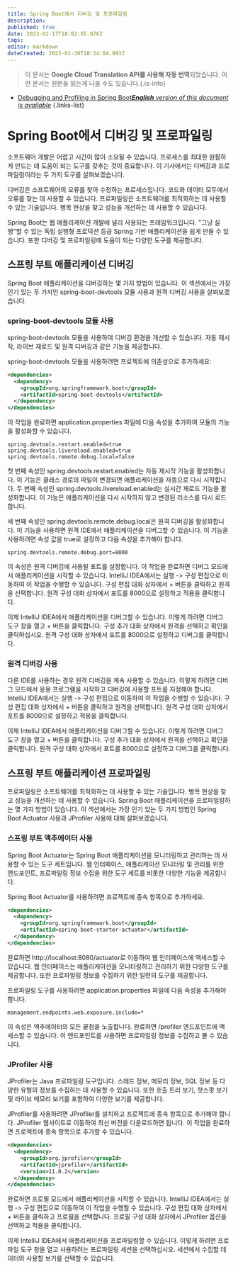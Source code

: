 ```yaml
---
title: Spring Boot에서 디버깅 및 프로파일링
description: 
published: true
date: 2023-02-17T18:02:55.976Z
tags: 
editor: markdown
dateCreated: 2023-01-30T10:24:04.993Z
---
```


> 이 문서는 **Google Cloud Translation API를 사용해 자동 번역**되었습니다.
어떤 문서는 원문을 읽는게 나을 수도 있습니다.{.is-info}
- [Debugging and Profiling in Spring Boot***English** version of this document is available*](/en/Knowledge-base/Spring-Boot/debugging-and-profiling-in-spring-boot)
{.links-list}


# Spring Boot에서 디버깅 및 프로파일링

소프트웨어 개발은 어렵고 시간이 많이 소요될 수 있습니다. 프로세스를 최대한 원활하게 만드는 데 도움이 되는 도구를 갖추는 것이 중요합니다. 이 기사에서는 디버깅과 프로파일링이라는 두 가지 도구를 살펴보겠습니다.

디버깅은 소프트웨어의 오류를 찾아 수정하는 프로세스입니다. 코드와 데이터 모두에서 오류를 찾는 데 사용할 수 있습니다. 프로파일링은 소프트웨어를 최적화하는 데 사용할 수 있는 기술입니다. 병목 현상을 찾고 성능을 개선하는 데 사용할 수 있습니다.

Spring Boot는 웹 애플리케이션 개발에 널리 사용되는 프레임워크입니다. "그냥 실행"할 수 있는 독립 실행형 프로덕션 등급 Spring 기반 애플리케이션을 쉽게 만들 수 있습니다. 또한 디버깅 및 프로파일링에 도움이 되는 다양한 도구를 제공합니다.

## 스프링 부트 애플리케이션 디버깅

Spring Boot 애플리케이션을 디버깅하는 몇 가지 방법이 있습니다. 이 섹션에서는 가장 인기 있는 두 가지인 spring-boot-devtools 모듈 사용과 원격 디버깅 사용을 살펴보겠습니다.

### spring-boot-devtools 모듈 사용

spring-boot-devtools 모듈을 사용하여 디버깅 환경을 개선할 수 있습니다. 자동 재시작, 라이브 재로드 및 원격 디버깅과 같은 기능을 제공합니다.

spring-boot-devtools 모듈을 사용하려면 프로젝트에 의존성으로 추가하세요:

```xml
<dependencies>
  <dependency>
    <groupId>org.springframework.boot</groupId>
    <artifactId>spring-boot-devtools</artifactId>
  </dependency>
</dependencies>
```

이 작업을 완료하면 application.properties 파일에 다음 속성을 추가하여 모듈의 기능을 활성화할 수 있습니다.

```
spring.devtools.restart.enabled=true
spring.devtools.livereload.enabled=true
spring.devtools.remote.debug.local=false
```

첫 번째 속성인 spring.devtools.restart.enabled는 자동 재시작 기능을 활성화합니다. 이 기능은 클래스 경로의 파일이 변경되면 애플리케이션을 자동으로 다시 시작합니다. 두 번째 속성인 spring.devtools.livereload.enabled는 실시간 재로드 기능을 활성화합니다. 이 기능은 애플리케이션을 다시 시작하지 않고 변경된 리소스를 다시 로드합니다.

세 번째 속성인 spring.devtools.remote.debug.local은 원격 디버깅을 활성화합니다. 이 기능을 사용하면 원격 IDE에서 애플리케이션을 디버그할 수 있습니다. 이 기능을 사용하려면 속성 값을 true로 설정하고 다음 속성을 추가해야 합니다.

```
spring.devtools.remote.debug.port=8000
```

이 속성은 원격 디버깅에 사용될 포트를 설정합니다. 이 작업을 완료하면 디버그 모드에서 애플리케이션을 시작할 수 있습니다. IntelliJ IDEA에서는 실행 -> 구성 편집으로 이동하여 이 작업을 수행할 수 있습니다. 구성 편집 대화 상자에서 + 버튼을 클릭하고 원격을 선택합니다. 원격 구성 대화 상자에서 포트를 8000으로 설정하고 적용을 클릭합니다.

이제 IntelliJ IDEA에서 애플리케이션을 디버그할 수 있습니다. 이렇게 하려면 디버그 도구 창을 열고 + 버튼을 클릭합니다. 구성 추가 대화 상자에서 원격을 선택하고 확인을 클릭하십시오. 원격 구성 대화 상자에서 포트를 8000으로 설정하고 디버그를 클릭합니다.

### 원격 디버깅 사용

다른 IDE를 사용하는 경우 원격 디버깅을 계속 사용할 수 있습니다. 이렇게 하려면 디버그 모드에서 응용 프로그램을 시작하고 디버깅에 사용할 포트를 지정해야 합니다. IntelliJ IDEA에서는 실행 -> 구성 편집으로 이동하여 이 작업을 수행할 수 있습니다. 구성 편집 대화 상자에서 + 버튼을 클릭하고 원격을 선택합니다. 원격 구성 대화 상자에서 포트를 8000으로 설정하고 적용을 클릭합니다.

이제 IntelliJ IDEA에서 애플리케이션을 디버그할 수 있습니다. 이렇게 하려면 디버그 도구 창을 열고 + 버튼을 클릭합니다. 구성 추가 대화 상자에서 원격을 선택하고 확인을 클릭합니다. 원격 구성 대화 상자에서 포트를 8000으로 설정하고 디버그를 클릭합니다.

## 스프링 부트 애플리케이션 프로파일링

프로파일링은 소프트웨어를 최적화하는 데 사용할 수 있는 기술입니다. 병목 현상을 찾고 성능을 개선하는 데 사용할 수 있습니다. Spring Boot 애플리케이션을 프로파일링하는 몇 가지 방법이 있습니다. 이 섹션에서는 가장 인기 있는 두 가지 방법인 Spring Boot Actuator 사용과 JProfiler 사용에 대해 살펴보겠습니다.

### 스프링 부트 액추에이터 사용

Spring Boot Actuator는 Spring Boot 애플리케이션을 모니터링하고 관리하는 데 사용할 수 있는 도구 세트입니다. 웹 인터페이스, 애플리케이션 모니터링 및 관리를 위한 엔드포인트, 프로파일링 정보 수집을 위한 도구 세트를 비롯한 다양한 기능을 제공합니다.

Spring Boot Actuator를 사용하려면 프로젝트에 종속 항목으로 추가하세요.

```xml
<dependencies>
  <dependency>
    <groupId>org.springframework.boot</groupId>
    <artifactId>spring-boot-starter-actuator</artifactId>
  </dependency>
</dependencies>
```

완료하면 http://localhost:8080/actuator로 이동하여 웹 인터페이스에 액세스할 수 있습니다. 웹 인터페이스는 애플리케이션을 모니터링하고 관리하기 위한 다양한 도구를 제공합니다. 또한 프로파일링 정보를 수집하기 위한 일련의 도구를 제공합니다.

프로파일링 도구를 사용하려면 application.properties 파일에 다음 속성을 추가해야 합니다.

```
management.endpoints.web.exposure.include=*
```

이 속성은 액추에이터의 모든 끝점을 노출합니다. 완료하면 /profiler 엔드포인트에 액세스할 수 있습니다. 이 엔드포인트를 사용하면 프로파일링 정보를 수집하고 볼 수 있습니다.

### JProfiler 사용

JProfiler는 Java 프로파일링 도구입니다. 스레드 정보, 메모리 정보, SQL 정보 등 다양한 유형의 정보를 수집하는 데 사용할 수 있습니다. 또한 호출 트리 보기, 핫스팟 보기 및 라이브 메모리 보기를 포함하여 다양한 보기를 제공합니다.

JProfiler를 사용하려면 JProfiler를 설치하고 프로젝트에 종속 항목으로 추가해야 합니다. JProfiler 웹사이트로 이동하여 최신 버전을 다운로드하면 됩니다. 이 작업을 완료하면 프로젝트에 종속 항목으로 추가할 수 있습니다.

```xml
<dependencies>
  <dependency>
    <groupId>org.jprofiler</groupId>
    <artifactId>jprofiler</artifactId>
    <version>11.0.2</version>
  </dependency>
</dependencies>
```

완료하면 프로필 모드에서 애플리케이션을 시작할 수 있습니다. IntelliJ IDEA에서는 실행 -> 구성 편집으로 이동하여 이 작업을 수행할 수 있습니다. 구성 편집 대화 상자에서 + 버튼을 클릭하고 프로필을 선택합니다. 프로필 구성 대화 상자에서 JProfiler 옵션을 선택하고 적용을 클릭합니다.

이제 IntelliJ IDEA에서 애플리케이션을 프로파일링할 수 있습니다. 이렇게 하려면 프로파일 도구 창을 열고 사용하려는 프로파일링 세션을 선택하십시오. 세션에서 수집할 데이터와 사용할 보기를 선택할 수 있습니다.